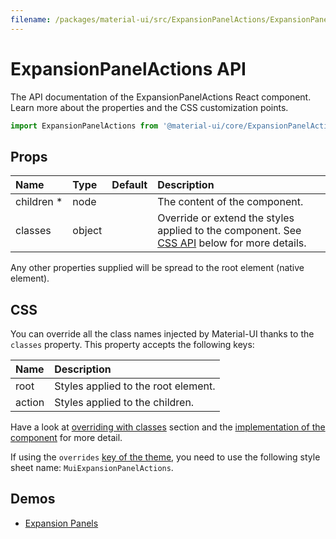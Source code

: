 ```yaml
---
filename: /packages/material-ui/src/ExpansionPanelActions/ExpansionPanelActions.js
---
```


<!--- This documentation is automatically generated, do not try to edit it. -->

# ExpansionPanelActions API

<p class="description">The API documentation of the ExpansionPanelActions React component. Learn more about the properties and the CSS customization points.</p>

```js
import ExpansionPanelActions from '@material-ui/core/ExpansionPanelActions';
```



## Props

| Name | Type | Default | Description |
|:-----|:-----|:--------|:------------|
| <span class="prop-name required">children *</span> | <span class="prop-type">node</span> |   | The content of the component. |
| <span class="prop-name">classes</span> | <span class="prop-type">object</span> |   | Override or extend the styles applied to the component. See [CSS API](#css) below for more details. |

Any other properties supplied will be spread to the root element (native element).

## CSS

You can override all the class names injected by Material-UI thanks to the `classes` property.
This property accepts the following keys:


| Name | Description |
|:-----|:------------|
| <span class="prop-name">root</span> | Styles applied to the root element.
| <span class="prop-name">action</span> | Styles applied to the children.

Have a look at [overriding with classes](/customization/overrides/#overriding-with-classes) section
and the [implementation of the component](https://github.com/mui-org/material-ui/blob/next/packages/material-ui/src/ExpansionPanelActions/ExpansionPanelActions.js)
for more detail.

If using the `overrides` [key of the theme](/customization/themes/#css),
you need to use the following style sheet name: `MuiExpansionPanelActions`.

## Demos

- [Expansion Panels](/demos/expansion-panels/)

